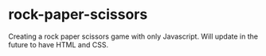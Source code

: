 # rock-paper-scissors
Creating a rock paper scissors game with only Javascript.
Will update in the future to have HTML and CSS.